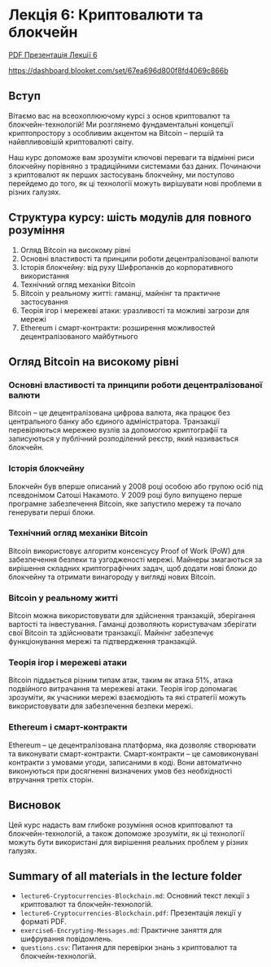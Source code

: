 # Лекція 6: Криптовалюти та блокчейн

[PDF Презентація Лекції 6](./lecture6-Cryptocurrencies-Blockchain.pdf)

https://dashboard.blooket.com/set/67ea696d800f8fd4069c866b

## Вступ

Вітаємо вас на всеохоплюючому курсі з основ криптовалют та блокчейн-технологій! Ми розглянемо фундаментальні концепції криптопростору з особливим акцентом на Bitcoin – першій та найвпливовішій криптовалюті світу.

Наш курс допоможе вам зрозуміти ключові переваги та відмінні риси блокчейну порівняно з традиційними системами баз даних. Починаючи з криптовалют як перших застосувань блокчейну, ми поступово перейдемо до того, як ці технології можуть вирішувати нові проблеми в різних галузях.

## Структура курсу: шість модулів для повного розуміння

1. Огляд Bitcoin на високому рівні
2. Основні властивості та принципи роботи децентралізованої валюти
3. Історія блокчейну: від руху Шифропанків до корпоративного використання
4. Технічний огляд механіки Bitcoin
5. Bitcoin у реальному житті: гаманці, майнінг та практичне застосування
6. Теорія ігор і мережеві атаки: уразливості та можливі загрози для мережі
7. Ethereum і смарт-контракти: розширення можливостей децентралізованого майбутнього

## Огляд Bitcoin на високому рівні

### Основні властивості та принципи роботи децентралізованої валюти

Bitcoin – це децентралізована цифрова валюта, яка працює без центрального банку або єдиного адміністратора. Транзакції перевіряються мережею вузлів за допомогою криптографії та записуються у публічний розподілений реєстр, який називається блокчейн.

### Історія блокчейну

Блокчейн був вперше описаний у 2008 році особою або групою осіб під псевдонімом Сатоші Накамото. У 2009 році було випущено перше програмне забезпечення Bitcoin, яке запустило мережу та почало генерувати перші блоки.

### Технічний огляд механіки Bitcoin

Bitcoin використовує алгоритм консенсусу Proof of Work (PoW) для забезпечення безпеки та узгодженості мережі. Майнеры змагаються за вирішення складних криптографічних задач, щоб додати нові блоки до блокчейну та отримати винагороду у вигляді нових Bitcoin.

### Bitcoin у реальному житті

Bitcoin можна використовувати для здійснення транзакцій, зберігання вартості та інвестування. Гаманці дозволяють користувачам зберігати свої Bitcoin та здійснювати транзакції. Майнінг забезпечує функціонування мережі та підтвердження транзакцій.

### Теорія ігор і мережеві атаки

Bitcoin піддається різним типам атак, таким як атака 51%, атака подвійного витрачання та мережеві атаки. Теорія ігор допомагає зрозуміти, як учасники мережі взаємодіють та які стратегії можуть використовувати для забезпечення безпеки мережі.

### Ethereum і смарт-контракти

Ethereum – це децентралізована платформа, яка дозволяє створювати та виконувати смарт-контракти. Смарт-контракти – це самовиконувані контракти з умовами угоди, записаними в коді. Вони автоматично виконуються при досягненні визначених умов без необхідності втручання третіх сторін.

## Висновок

Цей курс надасть вам глибоке розуміння основ криптовалют та блокчейн-технологій, а також допоможе зрозуміти, як ці технології можуть бути використані для вирішення реальних проблем у різних галузях.

## Summary of all materials in the lecture folder

- `lecture6-Cryptocurrencies-Blockchain.md`: Основний текст лекції з криптовалют та блокчейн-технологій.
- `lecture6-Cryptocurrencies-Blockchain.pdf`: Презентація лекції у форматі PDF.
- `exercise6-Encrypting-Messages.md`: Практичне заняття для шифрування повідомлень.
- `questions.csv`: Питання для перевірки знань з криптовалют та блокчейн-технологій.

